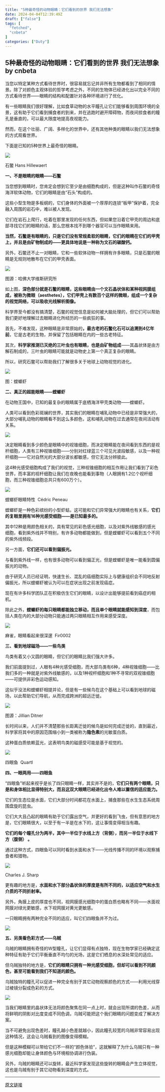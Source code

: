 ```yaml
---
title: "5种最奇怪的动物眼睛：它们看到的世界 我们无法想象"
date: 2024-04-04T12:39:49Z
draft: ["false"]
tags: [
  "fetched",
  "cnbeta"
]
categories: ["Duty"]
---
```

5种最奇怪的动物眼睛：它们看到的世界 我们无法想象 by cnbeta
------
<div style="margin-top:10px" class="content" id="artibody"><p>当您以特定某种方式看待世界时，很容易就忘记并非所有生物都看到了相同的情景。除了对颜色主观体验的哲学考虑之外，不同的生物体已经进化出以完全不同的方式看待世界——眼睛的结构和配置针对各种环境进行了优化。</p><p>有一些眼睛我们很好理解，比如食草动物的水平瞳孔让它们能够看到周围环境的全景，这有助于它们看到捕食者的到来，并在逃跑时避开障碍物，而夜间掠食者的瞳孔是垂直的，可以最大限度地提高夜视能力。</p><p>然而，在这个壮丽、广阔、多样化的世界中，还有其他种类的眼睛以我们无法想象的方式观看世界。</p><p>下面是已知的5种世界上最奇怪的眼睛。</p><p><a href="//img1.mydrivers.com/img/20240404/a7326c22-53c3-4e47-a59a-c30d67fd3dab.jpg" target="_blank"><img src="https://static.cnbetacdn.com/article/2024/0404/2c95f732d4bcc4f.jpg"></a></p><p>石鳖 Hans Hillewaert</p><p><strong>一、不是眼睛的眼睛——石鳖</strong></p><p>当您想到眼睛时，您肯定会想到它至少是由细胞构成的，但是这种叫作石鳖的奇怪海洋软体动物，它们的眼睛是由“石头”构成的。</p><p>这些小型生物是多板纲的，它们身体的外面被一个厚厚的连锁“板甲”保护着，完全融入周围的岩石中，难以被人发现。</p><p>它们在岩石上爬行，吃着在那里发现的任何东西，但如果您沿着它甲壳的周边和底部寻找它们的眼睛的话，那么您根本找不到哪个器官可以当作眼睛来用。</p><p><strong>当然，石鳖是有眼睛的，只是它们没有常规柔软的眼睛，它们的眼睛在它们的甲壳上，并且是由矿物制成的——更具体地说是一种称为文石的碳酸钙。</strong></p><p>另外，石鳖还不止一对眼睛，它和一些软体动物一样拥有许多眼睛，只是石鳖的眼睛是无规则地散布在它们的甲壳表面。</p><p><a href="//img1.mydrivers.com/img/20240404/ffd3d507-8b92-4738-ad10-859069e9b471.jpg" target="_blank"><img src="https://static.cnbetacdn.com/article/2024/0404/246f61321af98ea.jpg"></a></p><p>图源：哈佛大学维斯研究所</p><p>如上图，<strong>深色部分就是石鳖的眼睛，这些眼睛由一个文石晶状体和某种视网膜组成，被称为微眼（aesthetes），它们甲壳上有数百个这样的微眼，组成一个复杂的视觉网络，可以吸收光线解析图像。</strong></p><p>科学界至今都没有搞清楚，石鳖的视觉信息是如何被大脑处理的，但它们可以帮助我们更好地理解过去眼睛进化所经历的一些疯狂的事。</p><p>首先，不难发现，这种眼睛是非常原始的<strong>，最古老的石鳖化石可以追溯到4亿年前</strong>，它是古老的生物，并保留了包括眼睛在内的一些古老特征。</p><p>其次，<strong>科学家推测已灭绝的三叶虫也有眼睛，也是由矿物组成</strong>——其晶状体是由方解石制成的，三叶虫的眼睛可能就是动物史上第一个真正复杂的眼睛。</p><p>所以，研究石鳖可以帮助我们了解很多关于地球上动物视觉的进化。</p><p><a href="//img1.mydrivers.com/img/20240404/f6121c29-7365-464f-8c79-42658d399b87.jpg" target="_blank"><img src="https://static.cnbetacdn.com/article/2024/0404/be9bb90245cf9e9.jpg"></a></p><p>图：螳螂虾</p><p><strong>二、真正的超能眼睛——螳螂虾</strong></p><p>在动物王国中，已知的最复杂的眼睛属于底栖海洋甲壳类动物——螳螂虾。</p><p>人类可以看到色彩斑斓的世界，其实我们的眼睛在哺乳动物中已经是非常强大的，大部分哺乳动物的眼睛看不到这么多颜色，这和哺乳动物在过去通常在夜间活动有关系。</p><p><a href="//img1.mydrivers.com/img/20240404/d7a981cf-62cb-4b49-94fe-7c584d150330.jpg" target="_blank"><img src="https://static.cnbetacdn.com/article/2024/0404/fe031e516ae310f.jpg"></a></p><p>决定眼睛看到多少颜色是眼睛中的视锥细胞，而决定眼睛能在夜间看到东西的是视杆细胞，人类有三种视锥细胞——分别对红绿蓝三个可见光波段敏感，以及一种视杆细胞——它对自然光的大部分波长都敏感，但它无法分辨彼此。</p><p>这4种光感受细胞构成了我们的视觉，三种视锥细胞的相互作用让我们看到了彩色世界，而丰富的视杆细胞让我们在夜晚也能看到事物（人眼拥有1.2亿个视杆细胞，而三种视锥细胞总共只有600万个）。</p><p><a href="//img1.mydrivers.com/img/20240404/b6ec8732-e45d-4fa7-9652-d879da29613c.jpg" target="_blank"><img src="https://static.cnbetacdn.com/article/2024/0404/5789f677d1ab070.jpg"></a></p><p>螳螂虾眼睛特性  Cédric Peneau</p><p>螳螂虾是一种色彩缤纷的小型虾蛄，这可能和它们异常强大的眼睛也有关系，<strong>它们的复眼里拥有16种光感受细胞——是已知最多的。</strong></p><p>其中12种是用颜色相关的，具有常见的彩色感光细胞，以及对紫外线敏感的感光细胞，看到紫外线并不特别，有许多动物都能做到，但是螳螂虾可以看到五个不同的紫外线频段。</p><p>另一方面，<strong>它们还可以看到偏振光。</strong></p><p>与看到紫外线一样，也有很多动物可以看到偏正光，但是螳螂虾是唯一能看到圆偏振光的动物。</p><p>由于研究人员已经证明，快速生长、混乱的癌细胞实际上与健康组织会不同地反射偏振光，所以螳螂虾被认为可以在症状出现之前发现癌症。</p><p>现在有许多科学团队正在积极仿生它们的眼睛，以设计出能够提前看到癌症的相机。</p><p>除此之外，<strong>螳螂虾的每只眼睛都能独立移动，而且单个眼睛就能感知到深度</strong>，而包括人类在内的大部分动物只能通过两只眼睛相互作用来感受深度。</p><p><a href="//img1.mydrivers.com/img/20240404/f775c724-2b94-4b10-8569-399c19e372c2.jpg" target="_blank"><img src="https://static.cnbetacdn.com/article/2024/0404/d56022bb9d47e5f.jpg"></a></p><p>麻雀，眼睛看起来很深邃  Fir0002</p><p><strong>三、看到地球磁场——一些鸟类</strong></p><p>鸟类有着又小又圆的眼睛，但它们的眼睛比我们强大许多。</p><p>我们前面提到过，人眼有4种光感受细胞，而大部鸟类有6种，4种视锥细胞——比我们多的一种就是对紫外线敏感的，以及1种视杆细胞和1种不寻常的双视锥细胞——可提供非彩色运动感知。</p><p>这似乎没法和螳螂虾相提并论，但是有一些候鸟在这个基础上可以看到地球的磁场，以此帮助它们导航，从而完成跨洲的超远迁徙。</p><p><a href="//img1.mydrivers.com/img/20240404/b0b0b227-16fe-4164-bf21-bf5e4593fd66.jpg" target="_blank"><img src="https://static.cnbetacdn.com/article/2024/0404/94ece4ff46fb04a.jpg"></a></p><p>图源：Jillian Ditner</p><p>长时间以来，人们并不清楚那些长距离迁徙的候鸟是如何完成迁徙的，直到最近，科学家将其中的原因范围缩小到一类被称为<strong>隐色素</strong>的光敏蛋白质。</p><p>这种蛋白质依赖蓝光，这表明鸟类的磁感受可能是基于视觉的。</p><p><a href="//img1.mydrivers.com/img/20240404/e6f4c5bb-0bd8-4a75-a5fa-8bfa7ac74eaf.jpg" target="_blank"><img src="https://static.cnbetacdn.com/article/2024/0404/d6e7a305ada557e.jpg"></a></p><p>四眼鱼  Quartl</p><p><strong>四、一眼两用——四眼鱼</strong></p><p>“四眼鱼”听起来视乎是长了四只眼睛一样，其实并不是的，<strong>它们只有两个眼睛，只是和身体相比显得特别大，而且这双大眼睛已经进化出令人难以置信的适应能力。</strong></p><p>它们的生态位是水面，它们大部分时间都花在水面上，捕食那些在水生生态系统周围盘旋的昆虫。</p><p>它们大大且凸起的眼睛有助于它们露出空气，并更好的看到飞虫，但有意思的地方是，它们眼睛很大，以至于有一半是在水下的，这让事情变得相当有趣。</p><p><strong>它们的每个瞳孔分为两半，其中一半位于水线上方（背侧），而另一半位于水线下方（腹侧） 。</strong></p><p>通过这种方式，四眼鱼可以同时看到水面和水下——光线传播不同的环境以观察捕食者和猎物。</p><p><a href="//img1.mydrivers.com/img/20240404/d2e60efb-c9aa-4043-b579-4ae886d2c3dd.jpg" target="_blank"><img src="https://static.cnbetacdn.com/article/2024/0404/1637b822716fcc7.jpg"></a></p><p>Charles J. Sharp</p><p>更有趣的地方是，<strong>水面和水下部分晶状体的厚度是有所不同的，以适应空气和水生介质的不同折射率。</strong></p><p>另外，角膜上皮的厚度也不同，视网膜感光细胞中的蛋白质也略有不同——水面视网膜对绿光更敏感，水下视网膜对黄光更敏感。</p><p>一只眼睛拥有两种完全不同的适应，叫它们四眼鱼并不为过。</p><p><a href="//img1.mydrivers.com/img/20240404/44d89fa7-f5ee-4f36-a98b-7e310a4d6462.jpg" target="_blank"><img src="https://static.cnbetacdn.com/article/2024/0404/1433c0abc3a9d0b.jpg"></a></p><p><strong>五、另类看色彩方式——乌贼</strong></p><p>乌贼的眼睛拥有奇怪的W型瞳孔，让它们显得有点独特，现在生物学家已经确定这种特征有助于它们平衡垂直不均匀的光场，这是它们栖息的水深处常见的适应。</p><p>但乌贼独特的地方是，<strong>它们的眼睛只拥有一种光感受细胞，但却可以看到不同颜色，甚至可能看到我们不知道的颜色。</strong></p><p>乌贼独特的瞳孔可以促进一种完全有别于其它动物观察颜色的方式——利用光线穿过棱镜分裂成色彩的方式。</p><p><a href="//img1.mydrivers.com/img/20240404/201de0fc-1409-455b-8aca-3d8a11e7f4e3.jpg" target="_blank"><img src="https://static.cnbetacdn.com/article/2024/0404/8aded7d72958c7f.jpg"></a></p><p>当我们眼睛里的晶状体无法将颜色聚焦在同一点上时，就会出现所谓的色差，从而将鲜明的阴影对比度变成不同色调，乌贼可能把这个我们眼睛的问题变成了解决方案。</p><p>当不可避免出现色差时，瞳孔越小色差就越小，因此瞳孔较宽的乌贼非常容易出现这种情况，这会让乌贼看到的图像变得模糊。</p><p>但是这种模糊可以带给它们不一样的“颜色体验”，这就解释了为什么乌贼只有一种感光细胞却能让身体颜色与环境相协调进行伪装。</p><p>另外，乌贼的眼睛还可以旋转，最近科学家发现这些旋转的眼睛会产生立体视觉，这也是乌贼有别于其它动物看到深度的方式。</p></div>  
<hr>
<a href="https://m.cnbeta.com.tw/wap/view/1426155.htm",target="_blank" rel="noopener noreferrer">原文链接</a>
